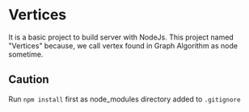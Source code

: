 # Vertices
It is a basic project to build server with NodeJs. This project named "Vertices" because, we call vertex found in Graph Algorithm as node sometime.
## Caution
Run `npm install` first as node_modules directory added to `.gitignore`
